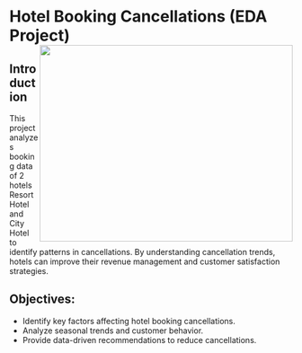 # Hotel Booking Cancellations (EDA Project) <img align="right" width="450" height="350" src="https://github.com/user-attachments/assets/ba883e42-0045-4ed2-8a13-a2dbb9d74e13" >


## Introduction  
This project analyzes booking data of 2 hotels Resort Hotel and City Hotel to identify patterns in cancellations. By understanding cancellation trends, hotels can improve their revenue management and customer satisfaction strategies.  

## Objectives:
- Identify key factors affecting hotel booking cancellations.
- Analyze seasonal trends and customer behavior.
- Provide data-driven recommendations to reduce cancellations.
